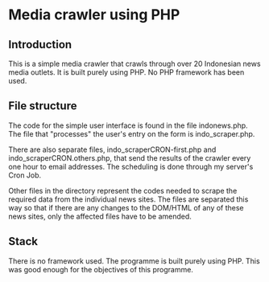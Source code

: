 # Media crawler using PHP

## Introduction

This is a simple media crawler that crawls through over 20 Indonesian news media outlets. It is built purely using PHP. No PHP framework has been used. 

## File structure

The code for the simple user interface is found in the file indonews.php. The file that "processes" the user's entry on the form is indo_scraper.php. 

There are also separate files, indo_scraperCRON-first.php and indo_scraperCRON.others.php, that send the results of the crawler every one hour to email addresses. The scheduling is done through my server's Cron Job. 

Other files in the directory represent the codes needed to scrape the required data from the individual news sites. The files are separated this way so that if there are any changes to the DOM/HTML of any of these news sites, only the affected files have to be amended. 

## Stack

There is no framework used. The programme is built purely using PHP. This was good enough for the objectives of this programme. 

